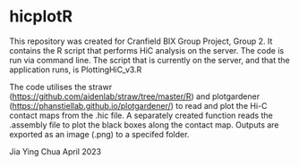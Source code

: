 # hicplotR

This repository was created for Cranfield BIX Group Project, Group 2.
It contains the R script that performs HiC analysis on the server. The code is run via command line.
The script that is currently on the server, and that the application runs, is PlottingHiC_v3.R

The code utilises the strawr (https://github.com/aidenlab/straw/tree/master/R) and plotgardener (https://phanstiellab.github.io/plotgardener/) to read and plot the Hi-C contact maps from the .hic file.
A separately created function reads the .assembly file to plot the black boxes along the contact map.
Outputs are exported as an image (.png) to a specifed folder.

Jia Ying Chua
April 2023
